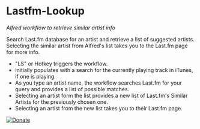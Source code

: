 Lastfm-Lookup
=============

*Alfred workflow to retrieve similar artist info*

Search Last.fm database for an artist and retrieve a list of suggested artists. Selecting the similar artist from Alfred's list takes you to the Last.fm page for more info.

- "LS" or Hotkey triggers the workflow.
- Initially populates with a search for the currently playing track in iTunes, if one is playing.
- As you type an artist name, the workflow searches Last.fm for your query and provides a list of possible matches.
- Selecting an artist form the list provides a new list of Last.fm's Similar Artists for the previously chosen one.
- Selecting an artist from the new list takes you to their Last.fm page.


[![Donate](https://img.shields.io/badge/Donate-PayPal-green.svg)](https://www.paypal.com/donate/?hosted_button_id=N67Q99HLLYR9N)
